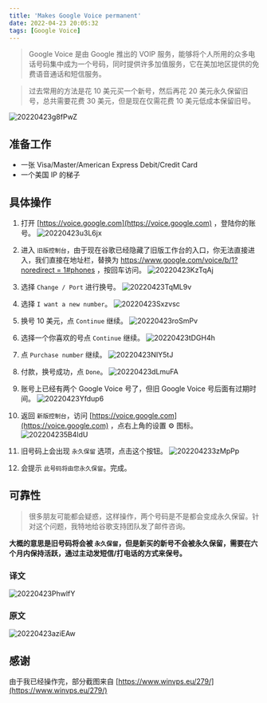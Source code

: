 ```yaml
---
title: 'Makes Google Voice permanent'
date: 2022-04-23 20:05:32
tags: [Google Voice]
---
```

> Google Voice 是由 Google 推出的 VOIP 服务，能够将个人所用的众多电话号码集中成为一个号码，同时提供许多加值服务，它在美加地区提供的免费语音通话和短信服务。

> 过去常用的方法是花 10 美元买一个新号，然后再花 20 美元永久保留旧号，总共需要花费 30 美元，但是现在仅需花费 10 美元低成本保留旧号。

![20220423g8fPwZ](https://r2.qwq.mx/blog/20220423g8fPwZ.jpg)

## 准备工作
- 一张 Visa/Master/American Express Debit/Credit Card
- 一个美国 IP 的梯子

## 具体操作
1. 打开 [https://voice.google.com](https://voice.google.com) ，登陆你的账号。
![20220423u3L6jx](https://r2.qwq.mx/blog/20220423u3L6jx.jpg)

2. 进入 `旧版控制台`，由于现在谷歌已经隐藏了旧版工作台的入口，你无法直接进入，我们直接在地址栏，替换为 [https://www.google.com/voice/b/1?noredirect = 1#phones](https://www.google.com/voice/b/1?noredirect=1#phones) ，按回车访问。
![20220423KzTqAj](https://r2.qwq.mx/blog/20220423KzTqAj.jpg)

3. 选择 `Change / Port` 进行换号。
![20220423TqML9v](https://r2.qwq.mx/blog/20220423TqML9v.jpg)

4. 选择 `I want a new number`。
![20220423Sxzvsc](https://r2.qwq.mx/blog/20220423Sxzvsc.jpg)

5. 换号 10 美元，点 `Continue` 继续。
![20220423roSmPv](https://r2.qwq.mx/blog/20220423roSmPv.jpg)

6. 选择一个你喜欢的号点 `Continue` 继续。
![20220423tDGH4h](https://r2.qwq.mx/blog/20220423tDGH4h.jpg)

7. 点 `Purchase number` 继续。
![20220423NIY5tJ](https://r2.qwq.mx/blog/20220423NIY5tJ.jpg)

8. 付款，换号成功，点 `Done`。
![20220423dLmuFA](https://r2.qwq.mx/blog/20220423dLmuFA.jpg)

9. 账号上已经有两个 Google Voice 号了，但旧 Google Voice 号后面有过期时间。
![20220423Yfdup6](https://r2.qwq.mx/blog/20220423Yfdup6.jpg)

10. 返回 `新版控制台`，访问 [https://voice.google.com](https://voice.google.com)  ，点右上角的设置 ⚙️ 图标。
![202204235B4ldU](https://r2.qwq.mx/blog/202204235B4ldU.png)

11. 旧号码上会出现 `永久保留` 选项，点击这个按钮。
![202204233zMpPp](https://r2.qwq.mx/blog/202204233zMpPp.jpg)

12. 会提示 `此号码将由您永久保留`。完成。

## 可靠性
> 很多朋友可能都会疑惑，这样操作，两个号码是不是都会变成永久保留。针对这个问题，我特地给谷歌支持团队发了邮件咨询。

**大概的意思是旧号码将会被 `永久保留`，但是新买的新号不会被永久保留，需要在六个月内保持活跃，通过主动发短信/打电话的方式来保号。**

### 译文
![20220423PhwlfY](https://r2.qwq.mx/blog/20220423PhwlfY.png)

### 原文
![20220423aziEAw](https://r2.qwq.mx/blog/20220423aziEAw.JPEG)

## 感谢
由于我已经操作完，部分截图来自 [https://www.winvps.eu/279/](https://www.winvps.eu/279/) 
